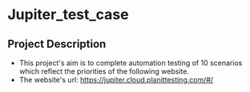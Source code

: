 # Jupiter_test_case
## Project Description
- This project's aim is to complete automation testing of 10 scenarios which reflect the priorities of the following website.
- The website's url: https://jupiter.cloud.planittesting.com/#/

